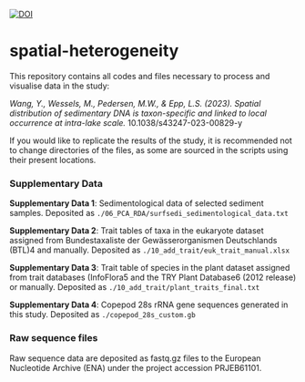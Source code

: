 [![DOI](https://zenodo.org/badge/551948257.svg)](https://zenodo.org/badge/latestdoi/551948257)
# spatial-heterogeneity

This repository contains all codes and files necessary to process and visualise data in the study:

*Wang, Y., Wessels, M., Pedersen, M.W., & Epp, L.S. (2023). Spatial distribution of sedimentary DNA is taxon-specific and linked to local occurrence at intra-lake scale.* 
10.1038/s43247-023-00829-y

If you would like to replicate the results of the study, it is recommended not to change directories of the files, as some are sourced in the scripts using their present locations.

### Supplementary Data
**Supplementary Data 1**: Sedimentological data of selected sediment samples. Deposited as `./06_PCA_RDA/surfsedi_sedimentological_data.txt`

**Supplementary Data 2**: Trait tables of taxa in the eukaryote dataset assigned from Bundestaxaliste der Gewässerorganismen Deutschlands (BTL)4 and manually. Deposited as `./10_add_trait/euk_trait_manual.xlsx`

**Supplementary Data 3**: Trait table of species in the plant dataset assigned from trait databases (InfoFlora5 and the TRY Plant Database6 (2012 release) or manually. Deposited as `./10_add_trait/plant_traits_final.txt`

**Supplementary Data 4**: Copepod 28s rRNA gene sequences generated in this study. Deposited as `./copepod_28s_custom.gb`

### Raw sequence files
Raw sequence data are deposited as fastq.gz files to the European Nucleotide Archive (ENA) under the project accession PRJEB61101.


